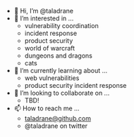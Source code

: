 - 👋 Hi, I’m @taladrane
- 👀 I’m interested in ...
    - vulnerability coordination
    - incident response
    - product security
    - world of warcraft
    - dungeons and dragons
    - cats
- 🌱 I’m currently learning about ...
    - web vulnerabilities
    - product security incident response
- 💞️ I’m looking to collaborate on ...
    - TBD!
- 📫 How to reach me ...
    - taladrane@github.com
    - @taladrane on twitter

<!---
taladrane/taladrane is a ✨ special ✨ repository because its `README.md` (this file) appears on your GitHub profile.
You can click the Preview link to take a look at your changes.
--->
